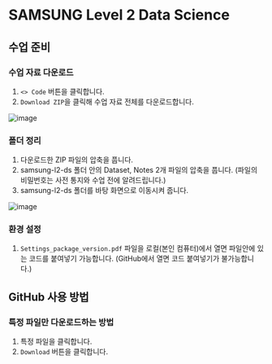 # SAMSUNG Level 2 Data Science

## 수업 준비

### 수업 자료 다운로드

1. `<> Code` 버튼을 클릭합니다.
2. `Download ZIP`을 클릭해 수업 자료 전체를 다운로드합니다.

![image](https://user-images.githubusercontent.com/43348218/209629162-51260723-237d-4868-a196-5f96e96a33b7.jpg)

### 폴더 정리

1. 다운로드한 ZIP 파일의 압축을 풉니다.
2. samsung-l2-ds 폴더 안의 Dataset, Notes 2개 파일의 압축을 풉니다. (파일의 비밀번호는 사전 통지와 수업 전에 알려드립니다.)
3. samsung-l2-ds 폴더를 바탕 화면으로 이동시켜 줍니다.

![image](https://user-images.githubusercontent.com/43348218/206940247-1c61de56-8fc8-45f5-b799-6cef3ddfedb9.png)

### 환경 설정

1. `Settings_package_version.pdf` 파일을 로컬(본인 컴퓨터)에서 열면 파일안에 있는 코드를 붙여넣기 가능합니다. (GitHub에서 열면 코드 붙여넣기가 불가능합니다.)

## GitHub 사용 방법

### 특정 파일만 다운로드하는 방법

1. 특정 파일을 클릭합니다.
2. `Download` 버튼을 클릭합니다.
